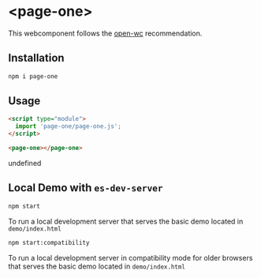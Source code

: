 # \<page-one>

This webcomponent follows the [open-wc](https://github.com/open-wc/open-wc) recommendation.

## Installation
```bash
npm i page-one
```

## Usage
```html
<script type="module">
  import 'page-one/page-one.js';
</script>

<page-one></page-one>
```

undefined

## Local Demo with `es-dev-server`
```bash
npm start
```
To run a local development server that serves the basic demo located in `demo/index.html`

```bash
npm start:compatibility
```
To run a local development server in compatibility mode for older browsers that serves the basic demo located in `demo/index.html`
